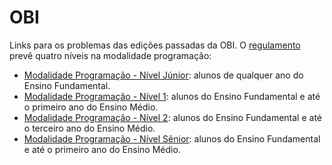 # OBI

Links para os problemas das edições passadas da OBI. O [regulamento](https://olimpiada.ic.unicamp.br/info/regulamento/) prevê quatro níveis na modalidade
programação:

- [Modalidade Programação - Nível Júnior](): alunos de qualquer ano do Ensino Fundamental.
- [Modalidade Programação - Nível 1](): alunos do Ensino Fundamental e até o primeiro ano do Ensino Médio.
- [Modalidade Programação - Nível 2](): alunos do Ensino Fundamental e até o terceiro ano do Ensino Médio.
- [Modalidade Programação - Nível Sênior](): alunos do Ensino Fundamental e até o primeiro ano do Ensino Médio.
